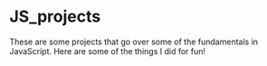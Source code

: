 # JS_projects
These are some projects that go over some of the fundamentals in JavaScript. Here are some of the things I did for fun!

